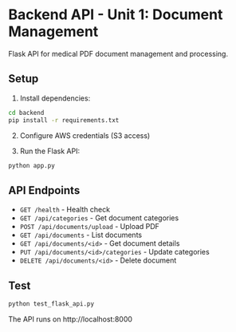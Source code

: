 # Backend API - Unit 1: Document Management

Flask API for medical PDF document management and processing.

## Setup

1. Install dependencies:
```bash
cd backend
pip install -r requirements.txt
```

2. Configure AWS credentials (S3 access)

3. Run the Flask API:
```bash
python app.py
```

## API Endpoints

- `GET /health` - Health check
- `GET /api/categories` - Get document categories
- `POST /api/documents/upload` - Upload PDF
- `GET /api/documents` - List documents
- `GET /api/documents/<id>` - Get document details
- `PUT /api/documents/<id>/categories` - Update categories
- `DELETE /api/documents/<id>` - Delete document

## Test

```bash
python test_flask_api.py
```

The API runs on http://localhost:8000